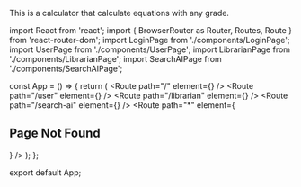 This is a calculator that calculate equations 
with any grade.

import React from 'react';
import { BrowserRouter as Router, Routes, Route } from 'react-router-dom';
import LoginPage from './components/LoginPage';
import UserPage from './components/UserPage';
import LibrarianPage from './components/LibrarianPage';
import SearchAIPage from './components/SearchAIPage';

const App = () => {
  return (
    <Router>
      <Routes>
        <Route path="/" element={<LoginPage />} />
        <Route path="/user" element={<UserPage />} />
        <Route path="/librarian" element={<LibrarianPage />} />
        <Route path="/search-ai" element={<SearchAIPage />} />
        <Route path="*" element={<h2>Page Not Found</h2>} />
      </Routes>
    </Router>
  );
};

export default App;
